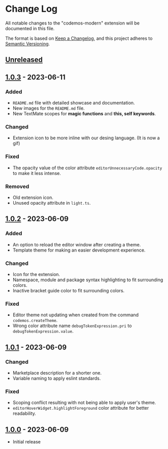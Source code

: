 # Change Log

All notable changes to the "codemos-modern" extension will be documented in this file.

The format is based on [Keep a Changelog](https://keepachangelog.com/en/1.0.0/), and this project adheres to [Semantic Versioning](https://semver.org/spec/v2.0.0.html).

## [Unreleased]

## [1.0.3] - 2023-06-11

### Added

- `README.md` file with detailed showcase and documentation.
- New images for the `README.md` file.
- New TextMate scopes for **magic functions** and **this, self keywords**.

### Changed

- Extension icon to be more inline with our desing language. (It is now a gif)

### Fixed

- The opacity value of the color attribute `editorUnnecessaryCode.opacity` to make it less intense.

### Removed

- Old extension icon.
- Unused opacity attribute in `light.ts`.

## [1.0.2] - 2023-06-09

### Added

- An option to reload the editor window after creating a theme.
- Template theme for making an easier development experience.

### Changed

- Icon for the extension.
- Namespace, module and package syntax highlighting to fit surrounding colors.
- Inactive bracket guide color to fit surrounding colors.

### Fixed

- Editor theme not updating when created from the command `codemos.createTheme`.
- Wrong color attribute name `debugTokenExpression.pri` to `debugTokenExpression.value`.

## [1.0.1] - 2023-06-09

### Changed

- Marketplace description for a shorter one.
- Variable naming to apply eslint standards.

### Fixed

- Scoping conflict resulting with not being able to apply user's theme.
- `editorHoverWidget.highlightForeground` color attribute for better readability.

## [1.0.0] - 2023-06-09

- Initial release

[unreleased]: https://github.com/Codemos-Inc/codemos-modern/compare/v1.0.3...HEAD
[1.0.3]: https://github.com/Codemos-Inc/codemos-modern/compare/v1.0.2...v1.0.3
[1.0.2]: https://github.com/Codemos-Inc/codemos-modern/compare/v1.0.1...v1.0.2
[1.0.1]: https://github.com/Codemos-Inc/codemos-modern/compare/v1.0.0...v1.0.1
[1.0.0]: https://github.com/Codemos-Inc/codemos-modern/releases/tag/v1.0.0

